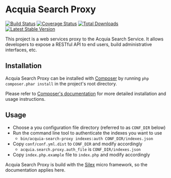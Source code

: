 # Acquia Search Proxy

[![Build Status](https://travis-ci.org/acquia/acquia-search-proxy.png)](https://travis-ci.org/acquia/acquia-search-proxy)
[![Coverage Status](https://coveralls.io/repos/acquia/acquia-search-proxy/badge.png?branch=master)](https://coveralls.io/r/acquia/acquia-search-proxy?branch=master)
[![Total Downloads](https://poser.pugx.org/acquia/acquia-search-proxy/downloads.png)](https://packagist.org/packages/acquia/acquia-search-proxy)
[![Latest Stable Version](https://poser.pugx.org/acquia/acquia-search-proxy/v/stable.png)](https://packagist.org/packages/acquia/acquia-search-proxy)

This project is a web services proxy to the Acquia Search Service. It allows
developers to expose a RESTful API to end users, build administrative interfaces,
etc.

## Installation

Acquia Search Proxy can be installed with [Composer](http://getcomposer.org) by
running `php composer.phar install` in the project's root directory.

Please refer to [Composer's documentation](https://github.com/composer/composer/blob/master/doc/00-intro.md#introduction)
for more detailed installation and usage instructions.

## Usage

* Choose a you configuration file directory (referred to as `CONF_DIR` below)
* Run the command line tool to authenticate the indexes you want to use
  * `bin/acquia-search-proxy indexes:auth CONF_DIR/indexes.json`
* Copy `conf/conf.yml.dist` to `CONF_DIR` and modify accordingly
  * `acquia.search.proxy.auth_file` is `CONF_DIR/indexes.json`
* Copy `index.php.example` file to `index.php` and modify accordingly

Acquia Search Proxy is build with the [Silex](http://silex.sensiolabs.org/)
micro framework, so the documentation applies here.
